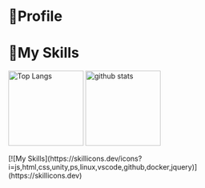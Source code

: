# 👱Profile
# 👜My Skills
<p align="left"> 
  <img alt="Top Langs" height="150px" src="https://github-readme-stats.vercel.app/api/top-langs/?username=takureepers&layout=compact&show_icons=true&theme=merko" />
  <img alt="github stats" height="150px" src="https://github-readme-stats.vercel.app/api?username=takureepers&theme=merko&show_icons=ture" />
</p>
[![My Skills](https://skillicons.dev/icons?i=js,html,css,unity,ps,linux,vscode,github,docker,jquery)](https://skillicons.dev)
